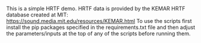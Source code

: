 This is a simple HRTF demo.
HRTF data is provided by the KEMAR HRTF database created at MIT: https://sound.media.mit.edu/resources/KEMAR.html
To use the scripts first install the pip packages specified in the requirements.txt file and then adjust the parameters/inputs at the top of any of the scripts before running them.